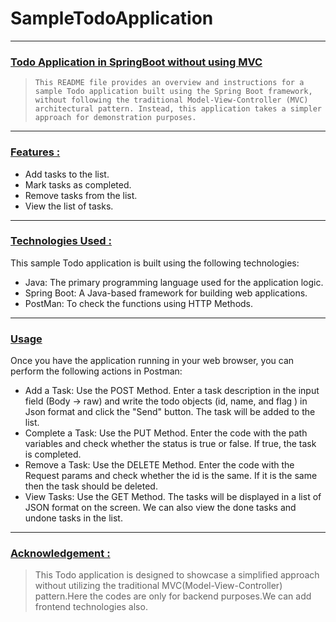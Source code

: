 # SampleTodoApplication
---
### <ins>Todo Application in SpringBoot without using MVC</ins> 

> `This README file provides an overview and instructions for a sample Todo application built using the Spring Boot framework, without following the traditional Model-View-Controller (MVC) architectural pattern. Instead, this application takes a simpler approach for demonstration purposes.`
---
### <ins>Features :</ins>
* Add tasks to the list.
* Mark tasks as completed.
* Remove tasks from the list.
* View the list of tasks.
---
### <ins>Technologies Used :</ins>
This sample Todo application is built using the following technologies:

* Java: The primary programming language used for the application logic.
* Spring Boot: A Java-based framework for building web applications.
* PostMan: To check the functions using HTTP Methods.
---
### <ins>Usage</ins>
Once you have the application running in your web browser, you can perform the following actions in Postman:

* Add a Task: Use the POST Method. Enter a task description in the input field (Body -> raw) and write the todo objects (id, name, and flag ) in Json format and click the "Send" button. The task will be added to the list.
* Complete a Task: Use the PUT Method. Enter the code with the path variables and check whether the status is true or false. If true, the task is completed.
* Remove a Task: Use the DELETE Method. Enter the code with the Request params and check whether the id is the same. If it is the same then the task should be deleted.
* View Tasks: Use the GET Method. The tasks will be displayed in a list of JSON format on the screen. We can also view the done tasks and undone tasks in the list.
---
### <ins>Acknowledgement :</ins>
> This Todo application is designed to showcase a simplified approach without utilizing the traditional MVC(Model-View-Controller) pattern.Here the codes are only for backend purposes.We can add frontend technologies also.
 
